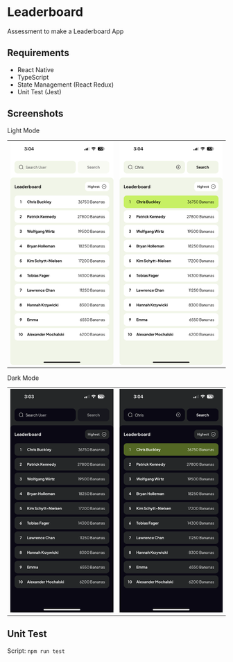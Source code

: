 # Leaderboard

Assessment to make a Leaderboard App

## Requirements

- React Native
- TypeScript
- State Management (React Redux)
- Unit Test (Jest)

## Screenshots

Light Mode
<table>
  <tr>
    <td><img src="src/assets/screenshots/Home(Light).png" ></td>
    <td><img src="src/assets/screenshots/Search(Light).png" ></td>
  </tr>
 </table>

Dark Mode
 <table>
  <tr>
    <td><img src="src/assets/screenshots/Home(Dark).png" ></td>
    <td><img src="src/assets/screenshots/Search(Dark).png" ></td>
  </tr>
 </table>

## Unit Test

Script: `npm run test`